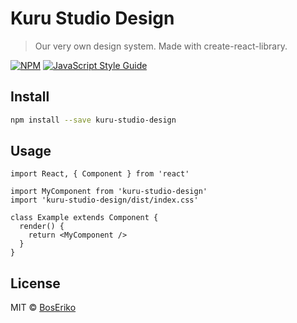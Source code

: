 # Kuru Studio Design

> Our very own design system. Made with create-react-library.

[![NPM](https://img.shields.io/npm/v/kuru-studio-design.svg)](https://www.npmjs.com/package/kuru-studio-design) [![JavaScript Style Guide](https://img.shields.io/badge/code_style-standard-brightgreen.svg)](https://standardjs.com)

## Install

```bash
npm install --save kuru-studio-design
```

## Usage

```tsx
import React, { Component } from 'react'

import MyComponent from 'kuru-studio-design'
import 'kuru-studio-design/dist/index.css'

class Example extends Component {
  render() {
    return <MyComponent />
  }
}
```

## License

MIT © [BosEriko](https://github.com/BosEriko)
